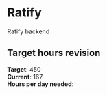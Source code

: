 # Ratify
Ratify backend

## Target hours revision 
**Target**: 450 \
**Current**: 167 \
**Hours per day needed**: 

